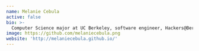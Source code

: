```yaml
---
name: Melanie Cebula
active: false
bio: >-
  Computer Science major at UC Berkeley, software engineer, Hackers@Berkeley officer, open source contributor, makeup artist, swing dancer, huge foodie, feminist, and classically trained musician!
image: https://github.com/melaniecebula.png
website: 'http://melaniecebula.github.io/'
---
```

